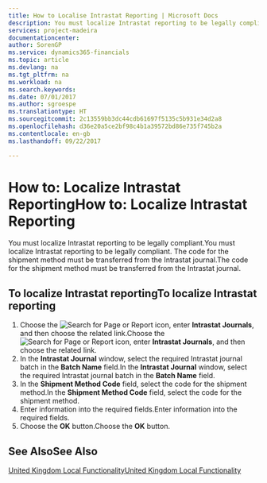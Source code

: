```yaml
---
title: How to Localise Intrastat Reporting | Microsoft Docs
description: You must localize Intrastat reporting to be legally compliant. The code for the shipment method must be transferred from the Intrastat journal.
services: project-madeira
documentationcenter: 
author: SorenGP
ms.service: dynamics365-financials
ms.topic: article
ms.devlang: na
ms.tgt_pltfrm: na
ms.workload: na
ms.search.keywords: 
ms.date: 07/01/2017
ms.author: sgroespe
ms.translationtype: HT
ms.sourcegitcommit: 2c13559bb3dc44cdb61697f5135c5b931e34d2a8
ms.openlocfilehash: d36e20a5ce2bf98c4b1a39572bd86e735f745b2a
ms.contentlocale: en-gb
ms.lasthandoff: 09/22/2017

---
```

# <a name="how-to-localize-intrastat-reporting"></a><span data-ttu-id="899ad-104">How to: Localize Intrastat Reporting</span><span class="sxs-lookup"><span data-stu-id="899ad-104">How to: Localize Intrastat Reporting</span></span>
<span data-ttu-id="899ad-105">You must localize Intrastat reporting to be legally compliant.</span><span class="sxs-lookup"><span data-stu-id="899ad-105">You must localize Intrastat reporting to be legally compliant.</span></span> <span data-ttu-id="899ad-106">The code for the shipment method must be transferred from the Intrastat journal.</span><span class="sxs-lookup"><span data-stu-id="899ad-106">The code for the shipment method must be transferred from the Intrastat journal.</span></span>  

## <a name="to-localize-intrastat-reporting"></a><span data-ttu-id="899ad-107">To localize Intrastat reporting</span><span class="sxs-lookup"><span data-stu-id="899ad-107">To localize Intrastat reporting</span></span>  

1.  <span data-ttu-id="899ad-108">Choose the ![Search for Page or Report](../../media/ui-search/search_small.png "Search for Page or Report icon") icon, enter **Intrastat Journals**, and then choose the related link.</span><span class="sxs-lookup"><span data-stu-id="899ad-108">Choose the ![Search for Page or Report](../../media/ui-search/search_small.png "Search for Page or Report icon") icon, enter **Intrastat Journals**, and then choose the related link.</span></span>  
2.  <span data-ttu-id="899ad-109">In the **Intrastat Journal** window, select the required Intrastat journal batch in the **Batch Name** field.</span><span class="sxs-lookup"><span data-stu-id="899ad-109">In the **Intrastat Journal** window, select the required Intrastat journal batch in the **Batch Name** field.</span></span>  
3.  <span data-ttu-id="899ad-110">In the **Shipment Method Code** field, select the code for the shipment method.</span><span class="sxs-lookup"><span data-stu-id="899ad-110">In the **Shipment Method Code** field, select the code for the shipment method.</span></span>  
4.  <span data-ttu-id="899ad-111">Enter information into the required fields.</span><span class="sxs-lookup"><span data-stu-id="899ad-111">Enter information into the required fields.</span></span>  
5.  <span data-ttu-id="899ad-112">Choose the **OK** button.</span><span class="sxs-lookup"><span data-stu-id="899ad-112">Choose the **OK** button.</span></span>  

## <a name="see-also"></a><span data-ttu-id="899ad-113">See Also</span><span class="sxs-lookup"><span data-stu-id="899ad-113">See Also</span></span>  
 [<span data-ttu-id="899ad-114">United Kingdom Local Functionality</span><span class="sxs-lookup"><span data-stu-id="899ad-114">United Kingdom Local Functionality</span></span>](united-kingdom-local-functionality.md)   

